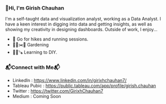 ### 👋Hi, I'm Girish Chauhan
I'm a self-taught data and visualization analyst, working as a Data Analyst. I have a keen interest in digging into data and getting insights, as well as showing my creativity in designing dashboards. Outside of work, I enjoy...

* 🚶 Go for hikes and running sessions.
* 👨‍🌾✂️🌳 Gardening
* 👨‍🔧🪚 Learning to DIY.

### 📬Connect with Me📬

* LinkedIn : https://www.linkedin.com/in/girixhchauhan7/
* Tableau Pubic : https://public.tableau.com/app/profile/girish.chauhan
* Twitter : https://twitter.com/GirixhChauhan7
* Medium : Coming Soon


